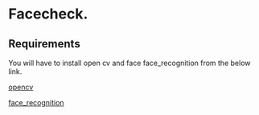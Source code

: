 # Facecheck.

## Requirements
You will have to install open cv and face face_recognition from the below link.

[opencv](https://opencv.org/)

[face_recognition](https://github.com/ageitgey/face_recognition)

